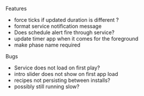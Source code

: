 Features
* force ticks if updated duration is different ?
* format service notification message 
* Does schedule alert fire through service?
* update timer app when it comes for the foreground
* make phase name required


Bugs
* Service does not load on first play?
* intro slider does not show on first app load
* recipes not persisting between installs?
* possibly still running slow?